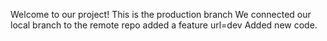 Welcome to our project!
This is the production branch
We connected our local branch to the remote repo
added a feature
url=dev
Added new code.
